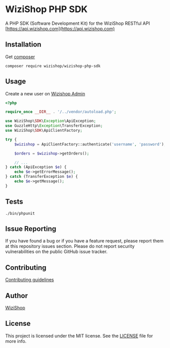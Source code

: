 # WiziShop PHP SDK

A PHP SDK (Software Development Kit) for the WiziShop RESTful API [https://api.wizishop.com](https://api.wizishop.com)

## Installation

Get [composer](https://getcomposer.org/)

    composer require wizishop/wizishop-php-sdk

## Usage

Create a new user on [Wizishop Admin](https://admin.wizishop.com/)

```php
<?php

require_once __DIR__ . '/../vendor/autoload.php';

use WiziShop\SDK\Exception\ApiException;
use GuzzleHttp\Exception\TransferException;
use WiziShop\SDK\ApiClientFactory;

try {
    $wizishop = ApiClientFactory::authenticate('username', 'password');

    $orders = $wizishop->getOrders();

    // ...
} catch (ApiException $e) {
    echo $e->getErrorMessage();
} catch (TransferException $e) {
    echo $e->getMessage();
}
```

## Tests

    ./bin/phpunit

## Issue Reporting

If you have found a bug or if you have a feature request, please report them at this repository issues section. Please do not report security vulnerabilities on the public GitHub issue tracker.

## Contributing

[Contributing guidelines](CONTRIBUTING.md)

## Author

[WiziShop](https://www.wizishop.com)

## License

This project is licensed under the MIT license. See the [LICENSE](LICENSE) file for more info.
